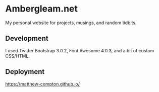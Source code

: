 Ambergleam.net
==============

My personal website for projects, musings, and random tidbits.

Development
--------------
I used Twitter Bootstrap 3.0.2, Font Awesome 4.0.3, and a bit of custom CSS/HTML.

Deployment
--------------
<https://matthew-compton.github.io/>
